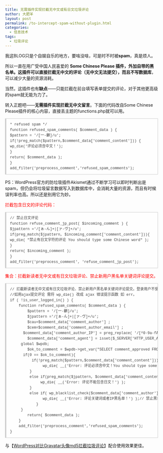 ```yaml
---
title: 无需插件实现拦截无中文或有日文垃圾评论
author: 大肥羊
layout: post
permalink: /to-intercept-spam-without-plugin.html
categories:
  - 信息技术
tags:
  - 垃圾评论
---
```

我这BLOG只是个自娱自乐的地方，要啥没啥，可是时不时被**spam**，真是烦人。

所以一直在用广受中国人民喜爱的 **Some Chinese Please **插件，外加自带的黑名单。这插件可以直接拦截无中文的评论（无中文无法提交），而且**不写数据库**，可以减少大量的资源消耗。  


当然，这插件也有**缺点**——只能拦截在前台填写表单提交的评论，对于其他更高级的spam就无能为力了。

转入正题吧——**无需插件实现拦截无中文留言**。下面的代码改自Some Chinese Please插件的核心内容，直接丢主题的functions.php就可以用。

<pre style="margin:15px 0;font:100 12px/18px monaco, andale mono, courier new;padding:10px 12px;border:#ccc 1px solid;border-left-width:4px;background-color:#fefefe;box-shadow:0 0 4px #eee;word-break:break-all;word-wrap:break-word;color:#444">* refused spam */    <br />function refused_spam_comments( $comment_data ) {    <br />$pattern = '/[一-龥]/u';    <br />if(!preg_match($pattern,$comment_data['comment_content'])) {    <br />wp_die('评论必须含中文！');    <br />}    <br />return( $comment_data );    <br />}    <br />add_filter('preprocess_comment','refused_spam_comments');   </pre>

PS：WordPress官方的防垃圾插件Akismet通过不断学习可以即时判断出是spam，但仍会将垃圾留言数据写入到数据库中，会消耗大量的资源，而且有时候误判率也高。所以还是别用它为妙。

<span style = "color:red;">拦截包含日文的评论代码：</span>

<pre style="margin:15px 0;font:100 12px/18px monaco, andale mono, courier new;padding:10px 12px;border:#ccc 1px solid;border-left-width:4px;background-color:#fefefe;box-shadow:0 0 4px #eee;word-break:break-all;word-wrap:break-word;color:#444">// 禁止日文评论<br />function refuse_comment_jp_post( $incoming_comment ) {<br />$jpattern ='/[ぁ-ん]+|[ァ-ヴ]+/u';<br />if(preg_match($jpattern, $incoming_comment['comment_content'])){<br />wp_die( "禁止有日文字符的评论 You should type some Chinese word" );<br />}<br />return( $incoming_comment );<br />}<br />add_filter('preprocess_comment', 'refuse_comment_jp_post');</pre>

<span style = "color:red;">集合：拦截新读者无中文或有日文垃圾评论、禁止新用户黑名单关键词评论提交。</span>

<pre style="margin:15px 0;font:100 12px/18px monaco, andale mono, courier new;padding:10px 12px;border:#ccc 1px solid;border-left-width:4px;background-color:#fefefe;box-shadow:0 0 4px #eee;word-break:break-all;word-wrap:break-word;color:#444">// 拦截新读者无中文或有日文垃圾评论、禁止新用户黑名单关键词评论提交。登录用户不受影响。<br />//如用ajax提交评论 需将 wp_die() 改成 ajax 错误提示函数 如 err。<br />if ( !is_user_logged_in() ) {<br />    function refused_spam_comments( $comment_data ) {<br />        $pattern = '/[一-龥]/u';<br />        $jpattern ='/[ぁ-ん]+|[ァ-ヴ]+/u';<br />        $cau=$comment_data['comment_author'] ;<br />		$cem=$comment_data['comment_author_email'] ;<br />		$comment_data['comment_author_IP'] = preg_replace( '/[^0-9a-fA-F:., ]/', "",$_SERVER['REMOTE_ADDR'] );<br />   		$comment_data['comment_agent'] = isset($_SERVER['HTTP_USER_AGENT'] ) ? substr($_SERVER['HTTP_USER_AGENT'], 0, 254 ) : "";<br />		global $wpdb;<br />        $ok_to_comment = $wpdb-&gt;get_var("SELECT comment_approved FROM $wpdb-&gt;comments WHERE comment_author = '$cau' AND comment_author_email = '$cem' and comment_approved = '1' LIMIT 1");<br />	    if(0 == $ok_to_comment){<br />	        if(!preg_match($pattern,$comment_data['comment_content'])) { // 禁止无中文评论<br />	            wp_die( __('Error: 评论必须含中文！You should type some Chinese word (like “你好”) in your comment to pass the spam-check！') );<br />	        }<br />	        else if(preg_match($jpattern, $comment_data['comment_content'])){  // 禁止日文评论<br />	    		wp_die( __('Error: 评论不能包含日文！') );<br />	    	}<br />	    	else if( wp_blacklist_check($comment_data['comment_author'],$comment_data['comment_author_email'],$comment_data['comment_author_url'], $comment_data['comment_content'], $comment_data['comment_author_IP'], $comment_data['comment_agent'] )){<br />		        wp_die( __('Error: 评论关键词或者IP黑名单！') );// 禁止黑名单提交评论 <br />		    }<br />	    }<br />        return( $comment_data );<br />    }<br />    add_filter('preprocess_comment','refused_spam_comments');<br />}</pre>

与【<a href="/comment-spam.html" target="_blank">WordPress对比Gravatar头像md5拦截垃圾评论</a>】配合使用效果更佳。